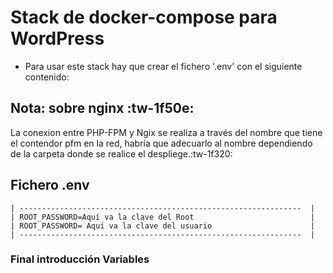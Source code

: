 # Stack de docker-compose para WordPress

- Para usar este stack hay que crear el fichero '.env' con el siguiente contenido:

## Nota: sobre nginx :tw-1f50e:

La conexion entre PHP-FPM y Ngix se realiza a través del nombre que tiene el contendor pfm en la red, habría que adecuarlo al nombre dependiendo de la carpeta donde se realice el despliege.:tw-1f320:

## Fichero .env

    | ---------------------------------------------------------------  |
    | ROOT_PASSWORD=Aquí va la clave del Root                          |
    | ROOT_PASSWORD= Aquí va la clave del usuario                      |
    | ---------------------------------------------------------------  |

### Final introducción Variables